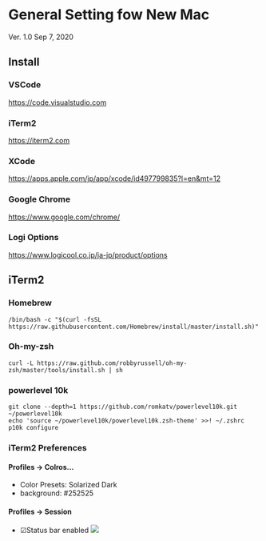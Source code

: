 # General Setting fow New Mac
Ver. 1.0 Sep 7, 2020

## Install
### VSCode
https://code.visualstudio.com
### iTerm2
https://iterm2.com
### XCode
https://apps.apple.com/jp/app/xcode/id497799835?l=en&mt=12
### Google Chrome
https://www.google.com/chrome/
### Logi Options
https://www.logicool.co.jp/ja-jp/product/options

## iTerm2
### Homebrew
```
/bin/bash -c "$(curl -fsSL https://raw.githubusercontent.com/Homebrew/install/master/install.sh)"
```
### Oh-my-zsh
```
curl -L https://raw.github.com/robbyrussell/oh-my-zsh/master/tools/install.sh | sh
```
### powerlevel 10k
```
git clone --depth=1 https://github.com/romkatv/powerlevel10k.git ~/powerlevel10k
echo 'source ~/powerlevel10k/powerlevel10k.zsh-theme' >>! ~/.zshrc
p10k configure
```
### iTerm2 Preferences
#### Profiles -> Colros...
- Color Presets: Solarized Dark
- background: #252525
#### Profiles -> Session
- ☑Status bar enabled
![](https://i.ibb.co/NykKs02/status-Bar.png)